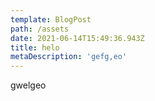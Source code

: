 ```yaml
---
template: BlogPost
path: /assets
date: 2021-06-14T15:49:36.943Z
title: helo
metaDescription: 'gefg,eo'
---
```

gwelgeo
